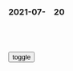 ### 2021-07-　20

```note
```

<table id="tbc" style="white-space: pre-wrap">
</table>
<button onclick="toggleb()">toggle</button>
<pre id="prr" style="display: none">
<!-- 🍅<br>　<hr>🍑 -->

都美z疑被带到医院做新冠筛查 网友争论检查单上是不是真名字
https://www.163.com/dy/article/GFBT06KK0514EMD3.html

都女士对于事件的处理安排欠佳，敢于站出来首先是要去报j，而不是第一时间发微博。
吴亦f生死一战了，不惜一切代价去压。以亿为单位的金钱，用最优质的社会资源，水j营销好如洪水倾泻。一般人没有时间和财力物力去对抗。

都美z小姐想吃宽条大碗面，商家吴亦f表示只有毛细拉面，并表示货已售出不负责，美z小姐到各大外卖平台进行投诉，引发了粗面条和细面条那个好吃之争，过了一段时间美z小姐说吃面吃坏肚子了，要求店家赔偿，店家表示都美z小姐只是在转了一圈并未用餐，都小姐也无法证明在他家用餐。

多次被锤依旧坚挺，深扒吴亦f背后的力量，他才是资本的寄生虫
https://baijiahao.baidu.com/s?id=1705680346116170906&wfr=spider&for=pc

你觉得，你自己，还算个人吗？

女人在爰你或者自以为爱你的时候，是愿意欺骗你甚至欺骗自己的，

大慨率，就你想挖鼻屎，本想用手指，但是只能用牙签这么了一种感觉。
https://pics4.baidu.com/feed/18d8bc3eb13533fae977930693c6291740345bf6.jpeg?token=c74bba37c8b1cc9ac60e34e84e4e61a6

李克q：我们到了要大声疾呼加强基础研究的关键时刻
https://m.thepaper.cn/baijiahao_13660324

李克q说：“我们之所以强调要重视数学，因为自然科学首先发端于数学，人类文明真正进入科学领域也是从数学开始的。可以说，数学是一切科学的基础。事实上，许多‘卡脖子’的问题，最终都‘卡’在基础研究上。

李克q表示，我g在应用科技领域，特别是在与市场结合的应用场景领域进步巨大，有些甚至已经领跑世界。
“但我们的基础研究还不厚，原创性还不高，基础研究和原始创新应该摆在关键地位。”李克q说。

李克q说：“科学是个长期积累的过程，特别是基础科学，不是一年两年或者三年五年就能取得突破的。要静下心来，踏踏实实，攻克一些基础性的科学难题。

李克q说，要营造潜心向学的良好科研生态，弘扬科学精神，尊重规律，激励创新，宽容失败，鼓励科研人员心无旁骛从事基础研究和原始创新。

其实，我想要那个
https://baijiahao.baidu.com/s?id=1705685991069806206&wfr=spider&for=pc

当面说“我爱你”
而不是在朋友圈秀恩爱
https://pics2.baidu.com/feed/94cad1c8a786c9173e98dafb2011a4c73ac7570a.jpeg?token=e29fa10c7851a8d98c63244b466a24cb

花时间遛狗
而不是给狗开一个微博
https://pics5.baidu.com/feed/b17eca8065380cd7997934074b68793c588281ae.jpeg?token=52abf034cd2f7f8849421e1fe788d74a

花时间陪娃
而不是鸡娃
https://pics5.baidu.com/feed/f9dcd100baa1cd119979564a4c3e1cf4c2ce2d46.jpeg?token=5bd598aefaf2dcdf2f8d3c1eaaa03f01

想要阳光自由的房间
而不是ins风但无窗的公寓
https://pics1.baidu.com/feed/5366d0160924ab188337daefdcd632c57a890bfd.jpeg?token=f6604786ab43ec4a81933a8d3a3cf7bc

美军秘密研究威力巨大的钴弹，不怕毁灭人类文明
http://k.sina.com.cn/article_5617256442_m14ed087fa03300w58e.html

拒绝手术、怒怼医生……90后小伙得心梗报警要求出院！是谁给了他“玩命”的胆量
https://www.sohu.com/a/474959652_121101003

谈话谈不下来！谈不下来！谈不下
“凭啥你们说心梗就心梗你们说放支架就
放支架"
跟他妈远程联系，脑路反应一致！
医生、总值班轮流劝，舍不得让他签了字
就走啊！
20+岁的小伙子烦了你们侵犯人身自由
我报110一
110来了，苦口婆心的劝！
还是没劝下来

https://p9.itc.cn/q_70/images03/20210701/90a8bc93d2614c11951849bc0411b214.jpeg

不信我们说的不要紧，不然你百度看看？（作为专业医生，其实最不提倡患者通过网络乱找医生，以网络搜索结果当病情参考）查一查上面的很多医生是怎么说心梗的危害的。

我们真的没有夸张，也没有再吓你。实在不相信，不在我们这里做手术也不要紧，赶紧到其他医院看看也行，真的是为了你好。你甚至可以把我们说的再复述给其他医院的医生听，如果有任何一句话有故意吓你的意思，我们愿意为此承担法律责任的。

而医生看到小刘报警之后，第一反应不是气愤，而是“太好了，至少警察还能帮我们一起劝劝！”
果然，民警达到急诊室，了解情况后也开始劝小刘，但即使是这样，小刘依然不同意手术。最后，他签了字，离开了医院。

几个小时后，医生们还是不放心，又拨通了小刘的电话。“你有没有去别的医院看过？赶紧去看看吧！”“别拿自己的身体开玩笑，心肌细胞没办法再生的，坏死的细胞超过24小时基本就彻底坏死了。

小刘的话却让医生哑口无言
“听你这么说，心肌细胞已经坏死很多了？那我也不在乎让它再多死一些。”说完，小刘就挂了电话。

还遇见另外两个胸痛病人，也不愿意相信自己会心梗，不肯用急性期药物，也拒绝心电图复查，拒绝与家属联系及去其他医院再就诊。

娓娓动听的 ：我同事上医院看病，医生告诉她要做支架，她说：我好好的人做什么支架，过不久突发心脏病死了。

1982年！一位大姐让姜昆当场讲相声被拒绝，前辈：你会后悔的
https://new.qq.com/omn/20200909/20200909A0DCF400.html

有人说这个作品揭露了“四人帮形式主义丑陋的面具，说出了人们的心声；也有人认为“拿语录给自己找包袱，不要命”“先不说是不是毒草，胆子却不小

正如张寿臣先生所言：相声不是z治，相声离不开z治。

李文华见劝不动，便没有再提，两人一同上了面包车，李文华笑着说了一句：“等你长大了，你可能会为这事后悔”，姜昆不以为意。

姜昆听后，一五一十的告诉了李文华“我是不是真的长大了？我后悔了

姜昆人品怎么样？陈佩斯一针见血，戴志诚：姜昆真就不是人！
https://xw.qq.com/cmsid/20210116V0C5RE00

老搭档戴志诚直言不讳，姜昆这20年一直在走下坡路
https://www.163.com/dy/article/D3V6IR630517KKTT.html

郭德纲实话实说，相声的碗就这么大，你多了他就少了，嫉妒自然就产生了。

王y：zg永远和发展zgj同呼吸共命运
https://baijiahao.baidu.com/s?id=1705765454197031919&wfr=spider&for=pc

与不发达的文明接触，只会加速自身的灭亡。
——俄罗斯电影《莫斯科陷落
https://www.zhihu.com/pin/1399773012602822656

Fate/Grand Order 槍凜一破 cosplay (8P
  https://ja.hentai-cosplays.com/image/fategrand-order-spear-cosplay-8p/

https://static4.hentai-cosplays.com/upload/20210401/217/221926/p=700/1.jpg
https://static4.hentai-cosplays.com/upload/20210401/217/221926/p=700/5.jpg

有钱人的战争——《凯恩舰哗变
https://baijiahao.baidu.com/s?id=1606025361652791419&wfr=spider&for=pc

这是一个充满浪漫情怀的男人，他的作品可以打动那些对于海军一无所知的人，他的思维凌驾于他人之上，但他却会在最正确的时刻做出那些最正确的事
　一个受过高等教育的人，一个聪明人，知道在怎样的时刻应该做怎样的事，冷静的头脑，让他做出最明智的判断。当玛瑞克采取哗变的时候，他选择呆在一个安全的角落，旁观事件的发展，当出庭作证的时候，他选择准确却没有任何攻击的证词，保证自己的安全，当凯恩舰自杀式攻击后，他依然选择安全，作为一个舰长，他弃舰了。小说的前半部分，他优雅而从容，后半部分他却比魁格显得更加的让人憎恨。

格林渥的辩论让我想起了另外一本电影，名字不记得了，讲述的是，士兵接受上级指令捉弄新兵，意外造成新宾死亡的案子，与这本片子相反，里面的士兵代表的是一种绝对的服从，一种可悲的服从，但从思维的层面上，和小说有着异曲同工之妙。而格林渥的演讲，的确是本文的精彩章节，美国作家特有的利用巧妙的逻辑和思维，在不期意的时刻，让小说产生惊天的转折，精彩之笔。

哗变》纳粹快把我妈做成肥皂时，是被审混蛋救她
https://baijiahao.baidu.com/s?id=1636426918489787238&wfr=spider&for=pc

以副舰长马瑞克为首的哗变一方，到底是富有责任感和正义感、救军舰于危难之中的英雄，还是阴谋蓄意叛变的b徒？抑或是不堪忍受暴君t治，奋起反抗的自由战士？舰长魁格，是个刚愎自用的d裁者，还是懦弱胆小的怕死鬼？

副舰长马瑞克跟律师格林渥最初便以一句“海军是由天才设计，交给蠢材去执行的一项宏伟规划。”毒舌吐槽海军。

我当一天舰长，我他m就坚持
https://pics4.baidu.com/feed/43a7d933c895d143a918b886f01e79065baf071f.jpeg?token=13d2854de0841dba6169f74b18a79014

检察官和格林渥各处一边，法官在把握平衡，每个人物妙语连珠，戏剧冲突做得密集，节奏行云流水，隐藏悬念则让人拍手叫绝，据说每一场的时间都是导演用秒表卡出来的。
　当被告辩护律师格林渥巧妙“引导”，频繁放大招之后，精神科医生被逼错乱了，舰长魁格则被还原成一个刚愎自用、独断专行，但遇到险情时又表现出反常的恐慌和错乱，似乎他具有典型“类偏狂”型的人格特征。

真相中，魁格对船上懒散的手下整顿过分，近乎d裁者的管理方式，导致基弗、马瑞克、凯斯等船员合伙打击报复。然而正是这样一个舰长在出生入死，以服从军人为天职，用生命抵挡战火，在风暴中保全所有人的安全。同时格林渥身为犹太人律师坦言，在纳粹要把他妈妈做成肥皂时，正是魁格这样“类偏狂”型的人格缺陷的英雄，还是他在拯救老百x。

船员是懒散、没纪律、鼠窃狗盗的，人心是涣散的，队伍不好带的，而他是强q、苛刻、不仗义的，其震撼完全不亚于一场台风。

任何伟大的战争英雄都有自己缺陷，他们随着和平年代与z治y迫，最终变得妥协、卸任、凋谢，干脆让人虐到揪心。涉及二战、人性争斗、精神病学、驱除舰航行知识、法庭辩论等，深刻刻画美国海军在胜利背后的缺陷，却言简意赅地融进浓烈的戏剧冲突里，所以《哗变》获得普利策文学奖，

z方：坚决反对
https://baijiahao.baidu.com/s?id=1705779069104640793

z阿联合声明发布
https://baijiahao.baidu.com/s?id=1705778894812760820

我生命危在旦夕，快来救我
https://baijiahao.baidu.com/s?id=1705778811613136313

印媒：以色l间谍软件监控名单包括zg外j官
https://baijiahao.baidu.com/s?id=1705770345917521875

英国广播公司（BBC）此前报道称，以色列软件监控公司NSO向一些国家售卖了一款名为“飞马”的手机间谍软件，用以监控记者、律师、人q活动人士甚至各g的相关z要。

该公司发表声明反驳说，“飞马”软件是专门用于对抗罪犯和恐怖分子的，他们只会把“飞马”软件卖给那些有良好人权记录的军方、执法和情报部门。

NSO公司成立于2011年，一直被指责为专zzq提供方便，
　有z东媒体称，自2016年起，以色lNSO公司及其著名的“飞马”软件便名声大噪，当时就有专家指控该软件用于监视阿联q一名异见人士。

揭露y色列间谍软件“飞马计划”如何跟踪记者律师人q斗士
https://baijiahao.baidu.com/s?id=1705714134227535501&wfr=spider&for=pc

调查显示，约180名为法新社、路透社、《纽约时报》、美国有线新闻网络（CNN）等媒体工作的记者在怀疑被监k的名单之上，这些记者来自20个gj，包括印度、摩洛哥、匈牙利等，这些地方都有较为严重的打y独立媒体的纪录。

国际特赦组织批评NSO的间谍软件成为了一些政府寻求打击异见人士、记者、活动人士的武器，呼吁NSO立即停止让其客户滥用这款软件。

最高13级！“查帕卡”或将正面袭击广东
https://new.qq.com/omn/20210720/20210720A05GYA00.html

阿帕单纯的过了头了吧
https://tieba.baidu.com/p/1109344725

c佛越祖
　小时候和台风馆里的人接触都会学到一点现代的常识吧，

很多人觉得阿帕查年龄才20岁出头，其实他的年龄和逆鬼
https://tieba.baidu.com/p/1437760048

h是的不想注册
　阿帕查刚进台风馆的时候，阿加德还是青年组冠军

陕西一村m因举报违法采砂，被偷沙人发现遭报复，夫妻二人被残忍杀害
https://new.qq.com/omn/20210719/20210719A02WRX00.html

趋势投资日志`上海徐晓f`
wu怎么了？微博也停更了。虽然我们以前吵过架，但希望她平安。

<font size="4" style="color:#1E90FF"><b>
神话破灭，对zg的警示
</b></font>
https://baijiahao.baidu.com/s?id=1705717548053545433&wfr=spider&for=pc

环时锐评：吴亦f事件，我们现在给出的忠告
http://news.sina.com.cn/c/2021-07-19/doc-ikqciyzk6408082.shtml
<font size="3" style="color:#1E90FF"><b>
　　互联网有着惊人的能量，无论什么人，有多大名声，多么有钱或者多么能言善辩，如果挑战正义原则，这里都会有他们的一个坟墓。
</b></font>

用户　183576553浙江金华
　点点林生斌吧

a吃鱼的千千哈哈哈：热度不要停啊！

Isabella羊y：你们不觉得于晓g事件和吴亦f事件爆发的太巧合了吗？于的先爆出激起的浪花不多，接着就是吴的重锤砸下，总觉得有人故意这么安排的，林生b彻底脱身了！很无语

　immi喵广东东莞
　那林生病事件嘞？

用户　662510628：
　不要转移视线

用户　635853491山东青岛
　林生b花了多大的代价把吴亦f推出去盖自己的新闻，牛呀

炒作“大象外j”，澳媒竟把云南象群和“战狼外j”联系了起来
https://baijiahao.baidu.com/s?id=1705702193839092696&wfr=spider&for=pc

文章简单描绘了亚洲象迁徙在zg社交媒体上“一夜走红”的现象，称这些大象在很长一段时间里占据着zgmz的日常对话，“数以百万计的zgmz在网络上表达对大象的喜爱，人们还通过24小时不间断的直播关注大象进食、睡觉。

云南居m刘先生还在采访中告诉ABC，这样的事情是“前所未有的”，这些大象“点燃了社交媒体”，甚至他的爷爷奶奶都知道亚洲象迁徙的事情。

因质疑台产疫苗被点名配合大l打“认知战”，台网友傻眼：我从深绿变成“大l同路人
https://baijiahao.baidu.com/s?id=1705671261746862566&wfr=spider&for=pc

港媒：台湾网络上只要出现不利m进d的讨论 就会遭到“抹红
https://www.sohu.com/a/478460643_120135071

台j方智库
声称该社交媒体上的某些账号涉及所谓“认知作战”，是所谓的“大l网j”。香港媒体z评社认为，m进d当局针对质疑z策的声浪，一律都是先“抹红”，就能二元化“亲z、反z”，从而有利m进d反击。过去该论坛发言较多挺m进d，但现在风向则有许多不利m进d讨论，m进d为了削弱其带风向的能量，采取的作法就是进行所谓“抹红

m进d当局对网络作战非常在意。蔡英w上台后，也在2017年6月底成立所谓第四j种“资通电j

zggmd台北市议员徐巧x也提到，被“防务研究院”点名的这些账号许多过去立场都是挺m进d，最近这几年才批评m进d，不能因为他们批评m进d，就说他们替zg大l发动所谓“认知作战

m进d委托j方智库进行这样的研究，其实用意在于把该论坛用户跟m进d关系切割，加上又“抹红”他们是所谓“大l网j”，无非就是削弱这些人带动网络风向的能量。m进d目前“网j”大部分在脸书上带动风向，先由一群人带动一个类似议题，再由侧翼转传文章，引起讨论，过去m进d得势的时候，这种作法非常有用，很常成功带起有利m进d的舆l。

m进d因网络风向不利他们，在处理m怨z策上也较为快速。例如前“行z院”南部服务中心执行长陈政w与建商群聚住屏东牡丹湾Villa度假、奥运选手搭乘经济舱等事件，m进d当局马上道歉，陈政w更在一天内请辞，m进d知道负面事件若不紧急灭火，一旦网络上发酵，连带的影响更严重。

会传染的不只病毒，还有情绪
https://p1.itc.cn/images01/20210720/e3036784d27f474e8781024c003bb1d0.png

港媒：台湾网络上只要出现不利m进d的讨论 就会遭到“抹红
https://baijiahao.baidu.com/s?id=1705757691559372142&wfr=spider&for=pc

　kdsuip
　都好不到哪去。这边更甚。

y_夏
　你确定说的是m进d？

l云星的过客
　感觉似曾相识

l水清澜
　都差不多嘛

w子哭喜
　你是在影射。

岛内深绿论坛遭m进d当局抹红，台媒：得罪了方丈，还有逃路吗
https://baijiahao.baidu.com/s?id=1705675492043766685&wfr=spider&for=pc

林玮f被网友反抓是反串大l网j的角色后，m进d显然已记在心里。

当某些声音批判其作为，令m进d招架不住，感到不安、心烦，就开始操作舆l，质疑其z治立场、不爱台湾，想办法除掉这些声音，紧接着出现“大内宣”的“假外媒”、“假客观”的报告与分析，指控发出反对团体背后受大l影响。

x枋苓
　台湾mz如同像皮泥，被m进d当局玩于股掌之间，被玩者多数乐在其中，历来顺受，少数顶多也就发发牢骚，似乎已无可奈何了！而玩弄者其手腕已达炉火纯青的境界，让人拍手叫绝

l自龙眠山干练的珍珠梅
　你有天下无敌的网军，有大内宣作棋手，全球都是你的

y莞然32
　真希望是我们的网j，不过我们应该没那么闲

刊登蔡英文“穿龙袍”封面被m进d“抹红”，《亚洲周刊》发声：别用这种手段否定台湾m意
https://baijiahao.baidu.com/s?id=1687100031764760831&wfr=spider&for=pc

m进d当局一意孤行，对“反莱猪”的医师苏伟硕“查水表”，对台大教授苏宏达自脸书上的发言，出动j方约谈，都制造寒蝉效应。

有网友留言称，“人家说的都是事实，居然还有脸出来说三道四抹红别人。”“不顺d意的就打成zg同路人、红媒、亲z，就这101招，这招真好用

m进d当局被m进d创d元老批评，越来越像戒严时期的dmd。蔡英w变成新威q主义的l袖，强调“全面执z”，却变成“m选皇帝”，行z专断、立法唯诺、司法应声。z天新闻台被关台事件，反对瘦肉精的医生被j方查问，台大教授批评z府被j察约谈等，都触目惊心。

这件事，zggz要坚定地相信d和zf
https://baijiahao.baidu.com/s?id=1700462430242575029&wfr=spider&for=pc

对外援助在zg成了敏感话题，这很不应该。zg现在经常低调处理对外援助事项，以免在g内舆l场引发争议，这弱化了对外援助应有效应的释放。

了解《环球时报》的三观
https://weibo.com/ttarticle/p/show?id=2309351002474237552340068007

被q力魔戒套牢 台媒体人爆真实蔡英ws：揽功推过
http://www.huaxia.com/jjtw/rdrw/2020/01/6328443.html

王明为什么担不了大任：才德不济却贪恋q位，推过揽功还反复无常
https://www.163.com/dy/article/G9SLJPIS0543OQEG.html

<!-- 🍅<br>　<hr>🍑 -->
</pre>

```tip
```

<script src="https://cdn.jsdelivr.net/npm/jquery@3.5.1/dist/jquery.min.js"></script>

<link rel="stylesheet" href="https://cdn.jsdelivr.net/gh/fancyapps/fancybox@3.5.7/dist/jquery.fancybox.min.css" />
<script src="https://cdn.jsdelivr.net/gh/fancyapps/fancybox@3.5.7/dist/jquery.fancybox.min.js"></script>

<script type="text/javascript">

setTimeout(function(){
  tbc.innerHTML = parseURL(prr.innerHTML);
},0);

var __urlRegex = /(\b(https?|ftp|file):\/\/[-A-Z0-9+&@#\/%?=~_|!:,.;]*[-A-Z0-9+&@#\/%=~_|])/ig;
var __imgRegex = /\.(?:jpe?g|gif|png)$/i;

function parseURL($string){

    var exp = __urlRegex;
    return $string.replace(exp,function(match){
            __imgRegex.lastIndex=0;
            if(__imgRegex.test(match)){
                return '<a data-fancybox="gallery" href="' + match.replace("/p=700", "")
                 + '"><img src="' + match.replace("/p=700", "")+'" width="64"></a>';
            }
            else{
                return '<a href="' + match + '" target="_blank">' + match + '</a>';
            }
        }
    );
}

function toggleb() {
  var x = document.getElementById("prr");
  if (x.style.display === "none") {
    x.style.display = "";
  } else {
    x.style.display = "none";
  }
}

</script>
